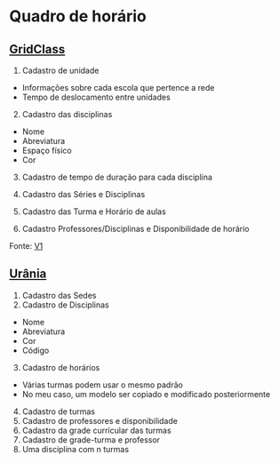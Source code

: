 # Quadro de horário

## [GridClass](https://www.youtube.com/channel/UCQOvufwo5VZ1fiV2g6F8Upg)

1. Cadastro de unidade
   
- Informações sobre cada escola que pertence a rede
- Tempo de deslocamento entre unidades
  
2. Cadastro das disciplinas

- Nome
- Abreviatura
- Espaço físico
- Cor

3. Cadastro de tempo de duração para cada disciplina
   
4. Cadastro das Séries e Disciplinas
5. Cadastro das Turma e Horário de aulas
6. Cadastro Professores/Disciplinas e Disponibilidade de horário

Fonte: [V1](https://www.youtube.com/watch?v=wCWiExXOW2o)

## [Urânia](https://horario.com.br/)

1. Cadastro das Sedes
2. Cadastro de Disciplinas

- Nome
- Abreviatura
- Cor
- Código

3. Cadastro de horários
   
- Várias turmas podem usar o mesmo padrão
- No meu caso, um modelo ser copiado e modificado posteriormente

4. Cadastro de turmas
5. Cadastro de professores e disponibilidade
6. Cadastro da grade currícular das turmas
7. Cadastro de grade-turma e professor
8. Uma disciplina com n turmas